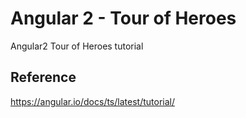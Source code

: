 # Angular 2 - Tour of Heroes

Angular2 Tour of Heroes tutorial

## Reference

https://angular.io/docs/ts/latest/tutorial/

